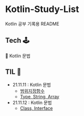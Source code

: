 # Kotlin-Study-List           
Kotlin 공부 기록용 README        

## Tech 🕹                          
📖 Kotlin 문법                  


## TIL 📝                
* 21.11.11 : Kotlin 문법          
  * [범위지정함수](https://hungseong.tistory.com/16?category=518366)           
  * [Type, String, Array](https://hungseong.tistory.com/17?category=518366)             
* 21.11.12 : Kotlin 문법          
  * [Class, Interface](https://hungseong.tistory.com/18?category=518366)               







